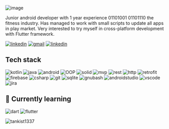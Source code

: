 ![image](https://user-images.githubusercontent.com/99079470/233349761-61c2c41b-ee35-42e5-a32a-279a9c0d3972.png)

Junior android developer with 1 year experience 01101001 01101110 the fitness industry. Has managed to work with small scripts to update all apps in play market. Very interested to try myself in cross-platform development with Flutter framework.

[![linkedin](https://img.shields.io/badge/zzzdanovich-0072b1?style=for-the-badge&logo=linkedin&logoColor=white)](https://www.linkedin.com/in/zzzdanovich/)
[![gmail](https://img.shields.io/badge/alekseyzdanovich0@gmail.com-BB001B?style=for-the-badge&logo=gmail&logoColor=white)](mailto:alekseyzdanovich0@gmail.com)
[![linkedin](https://img.shields.io/badge/@maifff-0088cc?style=for-the-badge&logo=telegram&logoColor=white)](https://t.me/maifff)

## Tech stack

![kotlin](https://img.shields.io/badge/Kotlin-0095D5?&style=for-the-badge&logo=kotlin&logoColor=white)
![java](https://img.shields.io/badge/Java-ED8B00?style=for-the-badge&logo=openjdk&logoColor=white)
![android](https://img.shields.io/badge/Android-a4c639?&style=for-the-badge&logo=android&logoColor=white)
![OOP](https://img.shields.io/badge/OOP-ad343e?&style=for-the-badge&logo=pattern&logoColor=white)
![solid](https://img.shields.io/badge/solid-4E598C?&style=for-the-badge&logo=pattern&logoColor=white)
![mvp](https://img.shields.io/badge/mvp-474747?&style=for-the-badge&logo=pattern&logoColor=white)
![rest](https://img.shields.io/badge/rest_api-07405E?&style=for-the-badge&logo=rest&logoColor=white)
![http](https://img.shields.io/badge/http-002E2C?&style=for-the-badge&logo=http&logoColor=white)
![retrofit](https://img.shields.io/badge/retrofit-42273B?&style=for-the-badge&logo=retrofit&logoColor=white)
![firebase](https://img.shields.io/badge/firebase-2C384A?&style=for-the-badge&logo=firebase&logoColor=white)
![csharp](https://img.shields.io/badge/csharp-035E7B?&style=for-the-badge&logo=csharp&logoColor=white)
![git](https://img.shields.io/badge/GIT-E44C30?style=for-the-badge&logo=git&logoColor=white)
![sqlite](https://img.shields.io/badge/SQLite-07405E?style=for-the-badge&logo=sqlite&logoColor=white)
![gnubash](https://img.shields.io/badge/GNU%20Bash-4EAA25?style=for-the-badge&logo=GNU%20Bash&logoColor=white)
![androidstudio](https://img.shields.io/badge/Android_Studio-3DDC84?style=for-the-badge&logo=android-studio&logoColor=white)
![vscode](https://img.shields.io/badge/Visual_Studio_Code-0078D4?style=for-the-badge&logo=visual%20studio%20code&logoColor=white)
![jira](https://img.shields.io/badge/Jira-0052CC?style=for-the-badge&logo=Jira&logoColor=white)

## 🌱 Currently learning

![dart](https://img.shields.io/badge/Dart-0175C2?style=for-the-badge&logo=dart&logoColor=white)
![flutter](https://img.shields.io/badge/Flutter-02569B?style=for-the-badge&logo=flutter&logoColor=white)

<p align=left> <img src=https://komarev.com/ghpvc/?username=tankist1337 alt=tankist1337 /> </p>
